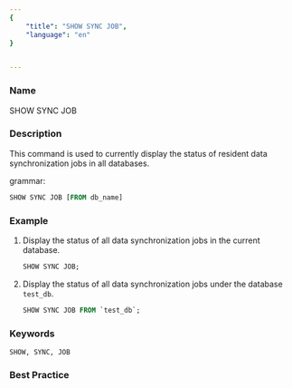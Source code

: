```yaml
---
{
    "title": "SHOW SYNC JOB",
    "language": "en"
}


---
```


<!--
Licensed to the Apache Software Foundation (ASF) under one
or more contributor license agreements.  See the NOTICE file
distributed with this work for additional information
regarding copyright ownership.  The ASF licenses this file
to you under the Apache License, Version 2.0 (the
"License"); you may not use this file except in compliance
with the License.  You may obtain a copy of the License at

  http://www.apache.org/licenses/LICENSE-2.0

Unless required by applicable law or agreed to in writing,
software distributed under the License is distributed on an
"AS IS" BASIS, WITHOUT WARRANTIES OR CONDITIONS OF ANY
KIND, either express or implied.  See the License for the
specific language governing permissions and limitations
under the License.
-->



### Name

SHOW SYNC JOB

### Description

This command is used to currently display the status of resident data synchronization jobs in all databases.

grammar:

```sql
SHOW SYNC JOB [FROM db_name]
```

### Example

1. Display the status of all data synchronization jobs in the current database.

    ```sql
    SHOW SYNC JOB;
    ```

2. Display the status of all data synchronization jobs under the database `test_db`.

    ```sql
    SHOW SYNC JOB FROM `test_db`;
    ```

### Keywords

    SHOW, SYNC, JOB

### Best Practice

